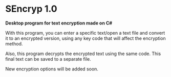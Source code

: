 # SEncryp 1.0

**Desktop program for text encryption made on C#**

With this program, you can enter a specific text/open a text file and convert it to an encrypted version, using any key code that will affect the encryption method.

Also, this program decrypts the encrypted text using the same code. This final text can be saved to a separate file.

New encryption options will be added soon.
 
